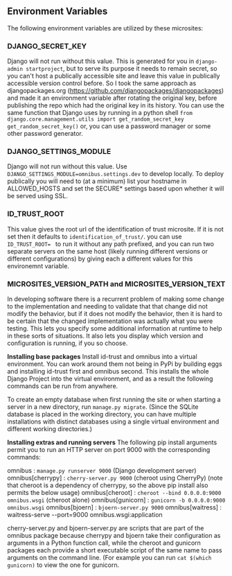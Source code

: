 ## Environment Variables
The following environment variables are utilized by these microsites:

### DJANGO\_SECRET\_KEY
Django will not run without this value.  This is generated for you in
`django-admin startproject`, but to serve its purpose it needs to remain
secret, so you can't host a publically accessible site and leave this value in
publically accessible version control before. So I took the same approach as
djangopackages.org (https://github.com/djangopackages/djangopackages) and made
it an environment variable after rotating the original key, before publishing
the repo which had the original key in its history. You can use the same
function that Django uses by running in a python shell
`from django.core.management.utils import get_random_secret_key`
`get_random_secret_key()`
or, you can use a password manager or some other password generator.

### DJANGO\_SETTINGS\_MODULE
Django will not run without this value. Use
`DJANGO_SETTINGS_MODULE=omnibus.settings.dev` to develop locally.  To deploy
publically you will need to (at a minimum) list your hostname in
ALLOWED\_HOSTS and set the SECURE\* settings based upon whether it will be
served using SSL.

### ID\_TRUST\_ROOT
This value gives the root url of the identification of trust microsite. If it
is not set then it defaults to `identification_of_trust/`. you can use
`ID_TRUST_ROOT= ` to run it without any path prefixed, and you can run two
separate servers on the same host (likely running different versions or
different configurations) by giving each a different values for this
environemnt variable.

### MICROSITES\_VERSION\_PATH and MICROSITES\_VERSION\_TEXT
In developing software there is a recurrent problem of making some change to
the implementation and needing to validate that that change did not modify the
behavior, but if it does not modify the behavior, then it is hard to be certain
that the changed implementation was actually what you were testing. This lets
you specify some additional information at runtime to help in these sorts of
situations. It also lets you display which version and configuration is
running, if you so choose.

**Installing base packages**
Install id-trust and omnibus into a virtual environment. You can work
around them not being in PyPi by building eggs and installing id-trust
first and omnibus second. This installs the whole Django Project into
the virtual environment, and as a result the following commands can be
run from anywhere.

To create an empty database when first running the site or when
starting a server in a new directory, run `manage.py migrate`. (Since
the SQLite database is placed in the working directory, you can have
multiple installations with distinct databases using a single virtual
environment and different working directories.)

**Installing extras and running servers**
The following pip install arguments permit you to run an HTTP server on port
9000 with the corresponding commands:

omnibus : `manage.py runserver 9000` (Django development server)
omnibus[cherrypy] : `cherry-server.py 9000` (cheroot using CherryPy)
(note that cheroot is a dependency of cherrypy, so the above pip install also
permits the below usage)
omnibus[cheroot] : `cheroot --bind 0.0.0.0:9000 omnibus.wsgi` (cheroot alone)
omnibus[gunicorn] : `gunicorn -b 0.0.0.0:9000 omnibus.wsgi`
omnibus[bjoern] : `bjoern-server.py 9000`
omnibus[waitress] : waitress-serve --port=9000 omnibus.wsgi:application

cherry-server.py and bjoern-server.py are scripts that are part of the omnibus
package because cherrypy and bjoern take their configuration as arguments in a
Python function call, while the cheroot and gunicorn packages each provide a
short executable script of the same name to pass arguments on the command line.
(For example you can run `cat $(which gunicorn)` to view the one for gunicorn.

